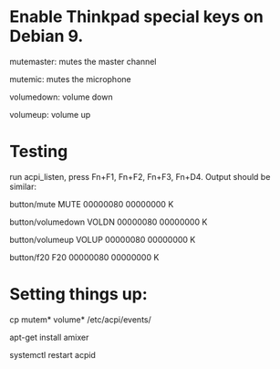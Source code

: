 # Enable Thinkpad special keys on Debian 9.

mutemaster:	mutes the master channel

mutemic: 	mutes the microphone

volumedown: 	volume down

volumeup:	volume up

# Testing

run acpi_listen, press Fn+F1, Fn+F2, Fn+F3, Fn+D4. Output should be similar:

button/mute MUTE 00000080 00000000 K

button/volumedown VOLDN 00000080 00000000 K

button/volumeup VOLUP 00000080 00000000 K

button/f20 F20 00000080 00000000 K



# Setting things up:

cp mutem* volume* /etc/acpi/events/

apt-get install amixer

systemctl restart acpid


